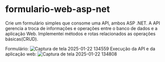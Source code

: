 # formulario-web-asp-net
Crie um formulário simples que consome uma API, ambos ASP .NET. A API gerencia a troca de informações e operações entre o banco de dados e a aplicação Web. Implementei métodos e rotas relacionados as operações básicas(CRUD).

Formulário:
![Captura de tela 2025-01-22 134559](https://github.com/user-attachments/assets/ab56d0ae-d036-46ac-bd21-3e320bad439d)
Execução da API e da aplicação web:
![Captura de tela 2025-01-22 134808](https://github.com/user-attachments/assets/a249a4a4-7170-478b-a6b0-8f9c7be184c3)
